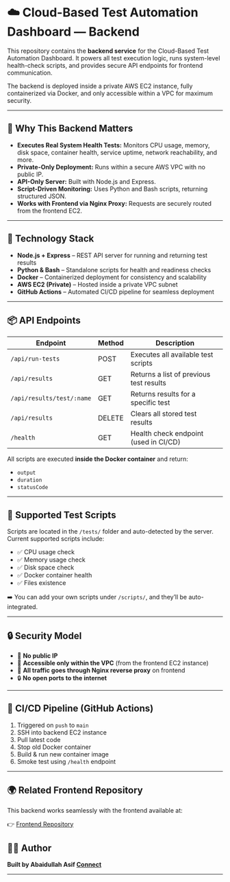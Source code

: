 # ☁️ Cloud-Based Test Automation Dashboard — Backend

This repository contains the **backend service** for the Cloud-Based Test Automation Dashboard. It powers all test execution logic, runs system-level health-check scripts, and provides secure API endpoints for frontend communication.

The backend is deployed inside a private AWS EC2 instance, fully containerized via Docker, and only accessible within a VPC for maximum security.

---

## 🔐 Why This Backend Matters

- **Executes Real System Health Tests:** Monitors CPU usage, memory, disk space, container health, service uptime, network reachability, and more.
- **Private-Only Deployment:** Runs within a secure AWS VPC with no public IP.
- **API-Only Server:** Built with Node.js and Express.
- **Script-Driven Monitoring:** Uses Python and Bash scripts, returning structured JSON.
- **Works with Frontend via Nginx Proxy:** Requests are securely routed from the frontend EC2.

---

## 🔧 Technology Stack

- **Node.js + Express** – REST API server for running and returning test results
- **Python & Bash** – Standalone scripts for health and readiness checks
- **Docker** – Containerized deployment for consistency and scalability
- **AWS EC2 (Private)** – Hosted inside a private VPC subnet
- **GitHub Actions** – Automated CI/CD pipeline for seamless deployment

---

## 📦 API Endpoints

| Endpoint                  | Method | Description                                 |
|---------------------------|--------|---------------------------------------------|
| `/api/run-tests`          | POST   | Executes all available test scripts         |
| `/api/results`            | GET    | Returns a list of previous test results     |
| `/api/results/test/:name` | GET    | Returns results for a specific test         |
| `/api/results`            | DELETE | Clears all stored test results              |
| `/health`                 | GET    | Health check endpoint (used in CI/CD)       |

All scripts are executed **inside the Docker container** and return:
- `output`
- `duration`
- `statusCode`

---

## 🧪 Supported Test Scripts

Scripts are located in the `/tests/` folder and auto-detected by the server. Current supported scripts include:

- ✅ CPU usage check
- ✅ Memory usage check
- ✅ Disk space check
- ✅ Docker container health
- ✅ Files existence

➡️ You can add your own scripts under `/scripts/`, and they’ll be auto-integrated.

---

## 🔒 Security Model

- 🚫 **No public IP**
- 🔐 **Accessible only within the VPC** (from the frontend EC2 instance)
- 🔄 **All traffic goes through Nginx reverse proxy** on frontend
- 🔒 **No open ports to the internet**

---

## 🔄 CI/CD Pipeline (GitHub Actions)

1. Triggered on `push` to `main`
2. SSH into backend EC2 instance
3. Pull latest code
4. Stop old Docker container
5. Build & run new container image
6. Smoke test using `/health` endpoint

---

## 🌍 Related Frontend Repository

This backend works seamlessly with the frontend available at:

👉 [Frontend Repository](https://github.com/Abaidullah889/Cloud-Based-Test-Automation-Dashboard)


## 👨‍💻 Author

**Built by Abaidullah Asif [Connect](https://www.linkedin.com/in/abaidullahasif/)**  

---
